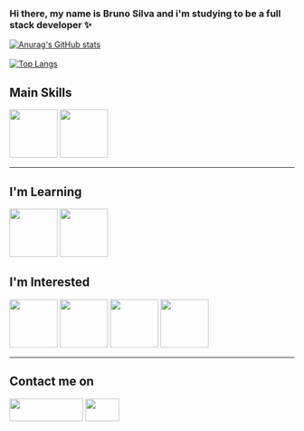 ### Hi there, my name is Bruno Silva and i'm studying to be a full stack developer ✨
[![Anurag's GitHub stats](https://github-readme-stats.vercel.app/api?username=bruno-bsilva&hide=prs,issues&count_private=true&show_icons=true&theme=merko)](https://github.com/bruno-bsilva/github-readme-stats)
<br><br>
[![Top Langs](https://github-readme-stats.vercel.app/api/top-langs/?username=bruno-bsilva)](https://github.com/bruno-bsilva/github-readme-stats)<h2>Main Skills </h2>
<div style = "display: inline_block">  
<img  height= 85px; width = 85px; src="https://cdn.jsdelivr.net/gh/devicons/devicon/icons/html5/html5-original.svg" />
<img  height= 85px; width = 85px; src="https://cdn.jsdelivr.net/gh/devicons/devicon/icons/css3/css3-original.svg" /> 
<hr>
</div>
<h2>I'm Learning </h2>
<div style = "display: inline_block" >
<img height= 85px; width = 85px; src="https://cdn.jsdelivr.net/gh/devicons/devicon/icons/javascript/javascript-original.svg" />
<img height= 85px; width = 85px; src="https://cdn.jsdelivr.net/gh/devicons/devicon/icons/git/git-original.svg" />
<h2>I'm Interested </h2>
<div style = "display: inline_block" >
<img height= 85px; width = 85px; src="https://cdn.jsdelivr.net/gh/devicons/devicon/icons/react/react-original.svg" />
<img height= 85px; width = 85px; src="https://cdn.jsdelivr.net/gh/devicons/devicon/icons/sass/sass-original.svg" />
<img height= 85px; width = 85px; src="https://cdn.jsdelivr.net/gh/devicons/devicon/icons/nextjs/nextjs-line.svg" />
<img height= 85px; width = 85px; src="https://cdn.jsdelivr.net/gh/devicons/devicon/icons/typescript/typescript-original.svg" />
</div>
          
<hr>
<div>
  <h2>Contact me on </h1>
 <a href = "https://www.linkedin.com/in/brunobsilva25/" target="_blank" ><img  height= 40px; width = 130px; src="https://img.shields.io/badge/LinkedIn-0077B5?style=for-the-badge&logo=linkedin&logoColor=white"></a>
  <a href = "mailto: bruno.silva2503@hotmail.com" target="_blank"><img  height= 40px; width = 60px; src="https://download.logo.wine/logo/Outlook.com/Outlook.com-Logo.wine.png"></a>
</div>  

